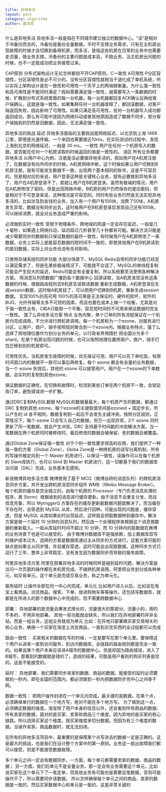 ```yaml
---
title: 异地多活
layout: post
category: algorithm
author: 夏泽民
---
```

<!-- more -->
什么是异地多活
异地多活一般是指在不同城市建立独立的数据中心，“活”是相对于冷备份而言的，冷备份是备份全量数据，平时不支撑业务需求，只有在主机房出现故障的时候才会切换到备用机房，而多活，是指这些机房在日常的业务中也需要走流量，做业务支撑。冷备份的主要问题是成本高，不跑业务，当主机房出问题的时候，也不一定能成功把业务接管过来。

CAP原则
分布式架构设计无论怎样都绕不开CAP原则，C一致性 A可用性 P分区容错性，分区容错性是必不可少的，没有分区容错性就相当于退化成了单机系统，所以实际上架构设计是在一致性和可用性一个天平上的两端做衡量。为什么强一致性和高可用性是不能同时满足？假如需要满足强一致性，就需要写入一条数据的时候，扩散到分布式系统里面的每一台机器，每一台机器都回复ACK确认后再给客户端确认，这就是强一致性。如果集群任何一台机器故障了，都回滚数据，对客户端返回失败，因此影响了可用性。如果只满足高可用性，任何一台机器写入成功都返回成功，那么有可能中途因为网络抖动或者其他原因造成了数据不同步，部分客户端独到的仍然是旧数据，因此，无法满足强一致性。

异地多活的挑战
延迟 异地多活面临的主要挑战是网络延迟，以北京到上海 1468 公里，即使是光速传输，一个来回也需要接近10ms，在实际测试的过程中，发现上海到北京的网络延迟，一般是 30 ms。
一致性 用户在任何一个机房写入的数据，是否能在任何一个机房读取的时候返回的值是一致性的。
误区
所有业务都要异地多活
以用户中心为例，注册是没必要做异地多活的，假如用户在A机房注册了，在数据没有向外同步的时候，A机房网络中断，这个时候如果让用户切换到B机房注册，就有可能发生数据不一致，出现两个基本相同的账号，这是不可容忍的。但是相对应的来说，用户登录这种是关键核心业务，就有必要做到异地多活了，用户在A机房登录不了，那就让用户在B机房登录。虽然有极端的情况，用户在A机房修改了密码，但是出现网络中断，B机房的用户仍然保存的是旧密码，但是相对于不可登录来说，这种情况是可容忍的。同时有些业务仍然是无法实现异地多活的，比如涉及到金钱的业务，加入有一个用户有100块，消费了50块，A机房发生异常，数据没有同步出去，这时候用户在B机房登录后发现自己还有100块，可以继续消费，就会对业务造成严重的影响。

必须做到实时一致性
受限于物理条件，跨地域的网速一定会存在延迟，一般是几十毫秒，如果遇上网络抖动，延迟超过几秒甚至几十秒都有可能。解决方法只能是减少需要同步的数据和只保证数据的最终一致性，有时候用户在A机房修改了一条数据，业务上实际上是能容忍数据的短时间不一致的，即使其他用户在B机房读到的是旧数据，实际上对业务也没有任何影响。

只使用存储系统的同步功能
大部分场景下，MySQL Redis自带的同步功能已经足以满足需求了，但是在某些极端情况下，可能就不合适了，MySQL的单线程复制可能会产生较大的延迟，Redis可能会有全量复制，所以系统要灵活使用各种解决方案。
用消息队列把数据广播到各个数据中心
回源读取，当A机房发现没有这条数据的时候，根据路由规则去B机房去读取该数据
重新生成数据，A机房登录后生成session数据，这时候A机房挂了，可以把用户切换到B机房，重新生成session数据。
实现100%的高可用
100%的高可用是无法保证的，硬件的损坏，软件的BUG，光纤传输等太多不可控的因素，而且也要在成本上做一个权衡，尤其是对于强一致性业务，C和A只能取一个平衡，容忍短时间的不可用来保证数据的完全一致性。
饿了么异地多活方案
特点
业务内聚，单个订单的所有流程保证在一个机房内完成调用，不允许进行跨机房调用。每一个机房称为一个ezone，对服务进行分区，让用户，商户，骑手按照规则聚合到一个ezone内。根据业务特点，饿了么选择了把地理位置作为划分业务的单元，以行政省界用围栏
把全国分为多个shard。在某个机房出现问题的时候，也可以按照地理位置把用户，商户，骑手打包迁移到别的机房即可。


可用性优先，当机房发生故障的时候，优先保证可用，用户可以先下单吃饭，有限时间窗口内的数据不一致可以事后再修复。每个 ezone 都会有全量的业务数据，当一个 ezone 失效后，其他的 ezone 可以接管用户。用户在一个ezone的下单数据，会实时的复制到其他ezone。

保证数据的正确性，在切换和故障时，检测到某些订单在两个机房不一致，会锁定改订单，避免错误进一步扩散。

通过DRC复制MySQL数据
MySQL的数据量最大，每个机房产生的数据，都通过 DRC 复制到其他 ezone，每个ezone的主键取值空间是ezoneid + 固定步长，所以产生的 id 各不相同，数据复制到一起后不会发生主键冲突。按照分区规则，正常情况下，每个 ezone 只会写入自己的数据，但万一出现异常，2个 ezone 同时更新了同一笔数据，就会产生冲突。DRC 支持基于时间戳的冲突解决方案，当一笔数据在两个机房同时被修改时，最后修改的数据会被保留，老的数据会被覆盖。

通过Global Zone保证强一致性
对于个别一致性要求很高的应用，我们提供了一种强一致的方案（Global Zone），Globa Zone是一种跨机房的读写分离机制，所有的写操作被定向到一个 Master 机房进行，以保证一致性，读操作可以在每个机房的 Slave库执行，也可以 bind 到 Master 机房进行，这一切都基于我们的数据库访问层（DAL）完成，业务基本无感知。

新浪微博异地多活方案
微博使用了基于 MCQ（微博自研的消息队列）的跨机房消息同步方案，并开发出跨机房消息同步组件 WMB（Weibo Message Broker）。
每个机房的缓存是完全独立的，由每个机房的 Processor（专门负责消息处理的程序，类 Storm）根据收到的消息进行缓存更新。由于消息不会重复分发，而且信息完备，所以 MytriggerQ 方案存在的缓存更新脏数据问题就解决了。而当缓存不存在时，会穿透到 MySQL 从库，然后进行回种。可能出现的问题是，缓存穿透，但是 MySQL 从库如果此时出现延迟，这样就会把脏数据种到缓存中。解决方案是做一个延时 10 分钟的消息队列，然后由一个处理程序来根据这个消息做数据的重新载入。一般从库延时时间不超过 10 分钟，而 10 分钟内的脏数据在微博的业务场景下也是可以接受的。
由于微博对数据库不是强依赖，加上数据库双写的维护成本过大，选择的方案是数据库通过主从同步的方式进行。这套方案可能的缺点是如果主从同步慢，并且缓存穿透，这时可能会出现脏数据。这种同步方式已运行了三年，整体上非常稳定，没有发生因为数据同步而导致的服务故障。

阿里异地多活方案
阿里在部署异地多活的时候同样是碰到延时问题，解决方案是访问一次页面的操作都在本机房完成，不做跨机房调用。阿里把业务划分成各种单元，如交易单元，这个单元是完成交易业务，称之为单元化。

服务延时
让操作全部在同一中心内完成，单元化
比如用户进入以后，比如说在淘宝上看商品，浏览商品，搜索、下单、放进购物车等等操作，还包括写数据库，就都是在所进入的那个数据中心中完成的，而不需要跨数据中心

部署：
异地部署的是流量会爆发式增长的，流量很大的那部分。流量小的，用的不多的，不用异地部署。
其他一些功能就会缺失，所以我们在异地部署的并非全站，而是一组业务，这组业务就成为单元
比如：在异地只部署跟买家交易相关的核心业务，确保一个买家在淘宝上浏览商品，一直到买完东西的全过程都可以完成

路由一致性：
买家相关的数据在写的时候，一定是要写在那个单元里。要保障这个用户从进来一直到访问服务，到访问数据库，全链路的路由规则都是完全一致的。如果说某个用户本来应该进A城市的数据中心，但是却因为路由错误，进入了B城市，那看到的数据就是错的了。造成的结果，可能是用户看到的购买列表是空的，这是不能接受的。

延时：
异地部署，我们需要同步卖家的数据、商品的数据。能接受的延时必须要做到一秒内，即在全国的范围内，都必须做到一秒内把数据同步完中心之间骨干网。

数据一致性：
把用户操作封闭在一个单元内完成，最关键的是数据。在某个点，必须确保单行的数据在一个地方写，绝对不能在多个地方写。
为了做到这一点，必须确定数据的维度。淘宝除了用户本身的信息以外，还会看到所有商品的数据、所有卖家的数据，面对的是买家、卖家和商品三个维度。因为异地的是买家的核心链路，所以选择买家这个维度。按买家维度来切分数据。但因为有三个维度的数据，当操作卖家、商品数据时，就无法封闭。

在所有的异地多活项目中，最重要的是保障某个点写进去的数据一定是正确的。这是最大的挑战，也是我们在设计整个方案中的第一原则。业务这一层出故障我们都可以接受，但是不能接受数据故障。

多个单元之间一定会有数据同步。一方面，每个单元都需要卖家的数据、商品的数据；
另一方面，我们的单元不是全量业务，那一定会有业务需要这个单元，比如说买家在这个单元下了一笔定单，而其他业务有可能也是需要这笔数据，否则可能操作不了，所以需要同步该数据。
所以怎样确保每个单元之间的商品、卖家的数据是一致的，然后买家数据中心和单元是一致的，这是非常关键的
